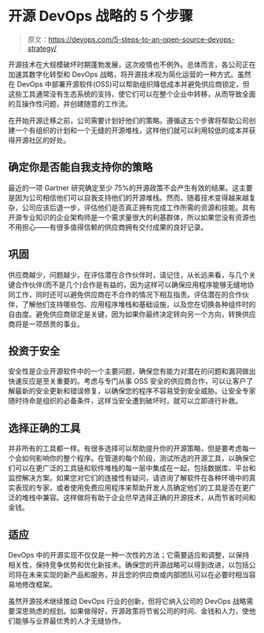 # 开源 DevOps 战略的 5 个步骤

> 原文：<https://devops.com/5-steps-to-an-open-source-devops-strategy/>

开源技术在大规模破坏时期蓬勃发展，这次疫情也不例外。总体而言，各公司正在加速其数字化转型和 DevOps 战略，将开源技术视为简化运营的一种方式。虽然在 DevOps 中部署开源软件(OSS)可以帮助组织降低成本并避免供应商锁定，但这些工具通常没有生态系统的支持，使它们可以在整个企业中转移，从而导致全面的互操作性问题，并创建随意的工作流。

在开始开源迁移之前，公司需要计划好他们的策略。遵循这五个步骤将帮助公司创建一个有组织的计划和一个无缝的开源堆栈，这样他们就可以利用较低的成本并获得开源社区的好处。

## 确定你是否能自我支持你的策略

最近的一项 Gartner 研究确定至少 75%的开源政策不会产生有效的结果。这主要是因为公司相信他们可以自我支持他们的开源堆栈。然而，随着技术变得越来越复杂，公司应该后退一步，评估他们是否真正拥有完成工作所需的资源和技能。具有开源专业知识的企业架构师是一个需求量很大的利基群体，所以如果您没有资源也不用担心——有很多值得信赖的供应商拥有交付成果的良好记录。

## 巩固

供应商越少，问题越少。在评估潜在合作伙伴时，请记住，从长远来看，与几个关键合作伙伴(而不是几个)合作是有益的，因为这样可以确保应用程序能够无缝地协同工作，同时还可以避免供应商在不合作的情况下相互指责。评估潜在的合作伙伴，了解他们支持哪些包、应用程序堆栈和基础设施，以及您在切换各种组件时的自由度。避免供应商锁定是关键，因为如果你最终决定转向另一个方向，转换供应商将是一项昂贵的事业。

## 投资于安全

安全性是企业开源软件中的一个主要问题，确保您有能力对潜在的问题和漏洞做出快速反应是至关重要的。考虑与专门从事 OSS 安全的供应商合作，可以让客户了解最新的安全更新和错误修复，以确保您的程序不容易受到安全威胁。让安全专家随时待命是组织的必备条件，这样当安全遭到破坏时，就可以立即进行补救。

## 选择正确的工具

并非所有的工具都一样。有很多选择可以帮助提升你的开源策略，但是要考虑每一个会如何影响你的整个程序。在管道的每个阶段，测试所选的开源工具，以确保它们可以在更广泛的工具链和软件堆栈的每一层中集成在一起，包括数据库、平台和监控解决方案。如果您对它们的连接性有疑问，请咨询了解软件在各种环境中的真实表现的专家，或者使用免费应用程序来帮助开发人员确定他们的工具是否在更广泛的堆栈中兼容。这样做将有助于企业尽早选择正确的开源技术，从而节省时间和金钱。

## 适应

DevOps 中的开源实现不仅仅是一种一次性的方法；它需要适应和调整，以保持相关性，保持竞争优势和优化新技术。确保您的开源战略可以得到改进，以包括公司将在未来实现的新产品和服务，并且您的供应商或内部团队可以在必要时相当容易地修改框架。

虽然开源技术继续推动 DevOps 行业的创新，但将它纳入公司的 DevOps 战略需要深思熟虑的规划。如果做得好，开源政策将节省公司的时间、金钱和人力，使他们能够与业界最优秀的人才无缝协作。